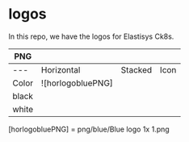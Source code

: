 # logos
In this repo, we have the logos for Elastisys Ck8s. 

PNG | | | | 
------ |------ |------ |------ | 
---|Horizontal | Stacked | Icon
Color  | ![horlogobluePNG]
black  |
white  |


[horlogobluePNG] = png/blue/Blue logo 1x 1.png
